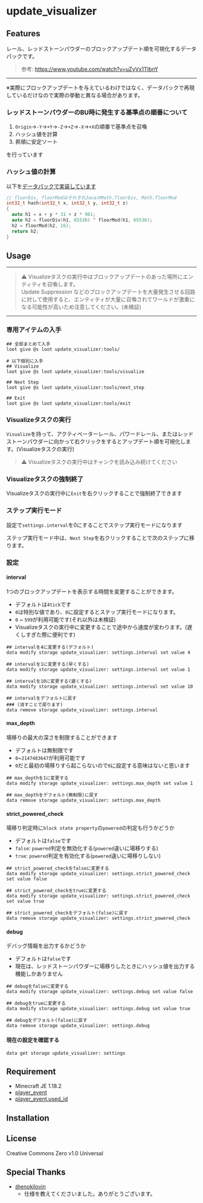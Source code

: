 update_visualizer
==

## Features

レール、レッドストーンパウダーのブロックアップデート順を可視化するデータパックです。

> 参考: https://www.youtube.com/watch?v=uZyVx1TIbnY

---

※実際にブロックアップデートを与えているわけではなく、データパックで再現しているだけなので実際の挙動と異なる場合があります。

### レッドストーンパウダーのBU時に発生する基準点の順番について

1. `Origin`→`-Y`→`+Y`→`-Z`→`+Z`→`-X`→`+X`の順番で基準点を召喚
1. ハッシュ値を計算
1. 昇順に安定ソート

を行っています

### ハッシュ値の計算

以下を[データパックで実装しています](https://github.com/a-happin/update_visualizer/blob/master/data/update_visualizer/functions/block_update/push_notifiers/redstone_wire/calc_hash.mcfunction)
```cpp
// floorDiv, floorModはそれぞれJavaのMath.floorDiv, Math.floorMod
int32_t hash(int32_t x, int32_t y, int32_t z)
{
  auto h1 = x + y * 31 + z * 961;
  auto h2 = floorDiv(h1, 65536) ^ floorMod(h1, 65536);
  h2 = floorMod(h2, 16);
  return h2;
}
```

## Usage

---

> ⚠ Visualizeタスクの実行中はブロックアップデートのあった場所にエンティティを召喚します。  
>    Update Suppression などのブロックアップデートを大量発生させる回路に対して使用すると、エンティティが大量に召喚されてワールドが激重になる可能性が高いため注意してください。(未検証)

---

### 専用アイテムの入手

```mcfunction
## 全部まとめて入手
loot give @s loot update_visualizer:tools/

# 以下個別に入手
## Visualize
loot give @s loot update_visualizer:tools/visualize

## Next Step
loot give @s loot update_visualizer:tools/next_step

## Exit
loot give @s loot update_visualizer:tools/exit
```

### Visualizeタスクの実行

`Visualize`を持って、アクティベーターレール、パワードレール、またはレッドストーンパウダーに向かって右クリックをするとアップデート順を可視化します。(Visualizeタスクの実行)
> ⚠ Visualizeタスクの実行中はチャンクを読み込み続けてください

### Visualizeタスクの強制終了

Visualizeタスクの実行中に`Exit`を右クリックすることで強制終了できます

### ステップ実行モード

設定で`settings.interval`を0にすることでステップ実行モードになります

ステップ実行モード中は、`Next Step`を右クリックすることで次のステップに移ります。

### 設定

#### interval

1つのブロックアップデートを表示する時間を変更することができます。

- デフォルトは`4tick`です
- `0`は特別な値であり、`0`に設定するとステップ実行モードになります。
- `0` ~ `599`が利用可能です(それ以外は未検証)
- Visualizeタスクの実行中に変更することで途中から速度が変わります。(遅くしすぎた際に便利です)

```mcfunction
## intervalを4に変更する(デフォルト)
data modify storage update_visualizer: settings.interval set value 4

## intervalを1に変更する(早くする)
data modify storage update_visualizer: settings.interval set value 1

## intervalを10に変更する(遅くする)
data modify storage update_visualizer: settings.interval set value 10

## intervalをデフォルトに戻す
### (消すことで戻ります)
data remove storage update_visualizer: settings.interval
```

#### max_depth

場移りの最大の深さを制限することができます

- デフォルトは無制限です
- `0`~`2147483647`が利用可能です
- `0`だと最初の場移りすら起こらないので`0`に設定する意味はないと思います

```mcfunction
## max_depthを1に変更する
data modify storage update_visualizer: settings.max_depth set value 1

## max_depthをデフォルト(無制限)に戻す
data remove storage update_visualizer: settings.max_depth
```

#### strict_powered_check

場移り判定時に`block state property`の`powered`の判定も行うかどうか

- デフォルトは`false`です
- `false`: `powered`判定を無効化する(`powered`違いに場移りする)
- `true`: `powered`判定を有効化する(`powered`違いに場移りしない)

```mcfunction
## strict_powered_checkをfalseに変更する
data modify storage update_visualizer: settings.strict_powered_check set value false

## strict_powered_checkをtrueに変更する
data modify storage update_visualizer: settings.strict_powered_check set value true

## strict_powered_checkをデフォルト(false)に戻す
data remove storage update_visualizer: settings.strict_powered_check
```

#### debug

デバッグ情報を出力するかどうか

- デフォルトは`false`です
- 現在は、レッドストーンパウダーに場移りしたときにハッシュ値を出力する機能しかありません

```mcfunction
## debugをfalseに変更する
data modify storage update_visualizer: settings.debug set value false

## debugをtrueに変更する
data modify storage update_visualizer: settings.debug set value true

## debugをデフォルト(false)に戻す
data remove storage update_visualizer: settings.debug
```

#### 現在の設定を確認する

```mcfunction
data get storage update_visualizer: settings
```

## Requirement

- Minecraft JE 1.18.2
- [player_event](https://github.com/a-happin/player_event)
- [player_event.used_id](https://github.com/a-happin/player_event.used_id)

## Installation

## License
Creative Commons Zero v1.0 Universal

## Special Thanks

- [@enokilovin](https://twitter.com/enokilovin)
  - 仕様を教えてくださいました。ありがとうございます。
